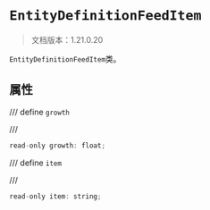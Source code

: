# `EntityDefinitionFeedItem`

> 文档版本：1.21.0.20

`EntityDefinitionFeedItem`类。

## 属性

/// define
`growth`


///

```js
read-only growth: float;
```


/// define
`item`


///

```js
read-only item: string;
```

